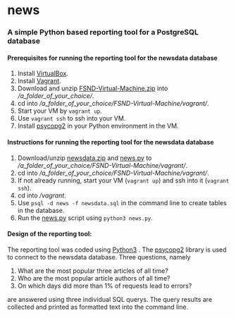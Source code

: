 # news
### A simple Python based reporting tool for a PostgreSQL database

#### Prerequisites for running the reporting tool for the newsdata database
1. Install [VirtualBox](https://www.virtualbox.org/wiki/Download_Old_Builds_5_1).
2. Install [Vagrant](https://www.vagrantup.com/downloads.html).
3. Download and unzip [FSND-Virtual-Machine.zip](https://s3.amazonaws.com/video.udacity-data.com/topher/2018/April/5acfbfa3_fsnd-virtual-machine/fsnd-virtual-machine.zip) into */a_folder_of_your_choice/*.
4. cd into */a_folder_of_your_choice/FSND-Virtual-Machine/vagrant/*.
5. Start your VM by `vagrant up`.
6. Use `vagrant ssh` to ssh into your VM.
7. Install [psycopg2](http://initd.org/psycopg/) in your Python environment in the VM.

#### Instructions for running the reporting tool for the newsdata database
1. Download/unzip [newsdata.zip](https://d17h27t6h515a5.cloudfront.net/topher/2016/August/57b5f748_newsdata/newsdata.zip) and [news.py](/news.py) to */a_folder_of_your_choice/FSND-Virtual-Machine/vagrant/*.
2. cd into */a_folder_of_your_choice/FSND-Virtual-Machine/vagrant/*.
3. If not already running, start your VM (`vagrant up`) and ssh into it (`vagrant ssh`).
4. cd into */vagrant*.
5. Use `psql -d news -f newsdata.sql` in the command line to create tables in the database.
6. Run the [news.py](/news.py) script using `python3 news.py`.

#### Design of the reporting tool:
The reporting tool was coded using [Python3](https://www.python.org/) . The [psycopg2](http://initd.org/psycopg/) library is used to connect to the
newsdata database. Three questions, namely
1. What are the most popular three articles of all time?
2. Who are the most popular article authors of all time?
3. On which days did more than 1% of requests lead to errors?

are answered using three individual SQL querys. The query results are collected and
printed as formatted text into the command line.
